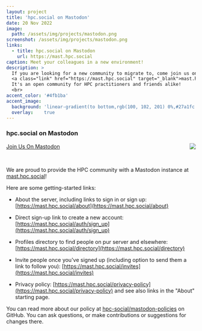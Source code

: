 ```yaml
---
layout: project
title: 'hpc.social on Mastodon'
date: 20 Nov 2022
image: 
  path: /assets/img/projects/mastodon.png
screenshot: /assets/img/projects/mastodon.png
links:
  - title: hpc.social on Mastodon
    url: https://mast.hpc.social
caption: Meet your colleagues in a new environment!
description: >
  If you are looking for a new community to migrate to, come join us on the Mastodon instance of
  <a class="link" href="https://mast.hpc.social" target="_blank">mast.hpc.social</a>! 
  It's an open community for HPC practitioners and friends alike!
  <br>
accent_color: '#4fb1ba'
accent_image:
  background: 'linear-gradient(to bottom,rgb(100, 102, 201) 0%,#27a1fc 100%)'
  overlay:    true
---
```


### hpc.social on Mastodon

<a style="float:left" type="button" class="btn btn-primary external" target="_blank" href="https://mast.hpc.social/about">Join Us On Mastodon</a>

<img style="float:right" src="https://img.shields.io/badge/dynamic/json?label=Accounts&query=stats.user_count&url=https%3A%2F%2Fmast.hpc.social%2Fapi%2Fv1%2Finstance"/><br>

<br>

We are proud to provide the HPC community with a Mastodon instance at
<a class="link" href="https://mast.hpc.social" target="_blank">mast.hpc.social</a>! 

Here are some getting-started links: 

* About the server, including links to sign in or sign up: [https://mast.hpc.social/about](https://mast.hpc.social/about)

* Direct sign-up link to create a new account: [https://mast.hpc.social/auth/sign_up](https://mast.hpc.social/auth/sign_up)

* Profiles directory to find people on pur server and elsewhere: [https://mast.hpc.social/directory](https://mast.hpc.social/directory)

* Invite people once you've signed up (including option to send them a link to follow you): [https://mast.hpc.social/invites](https://mast.hpc.social/invites)

* Privacy policy: [https://mast.hpc.social/privacy-policy](https://mast.hpc.social/privacy-policy) and see also links in the "About" starting page.

You can read more about our policy at <a href="https://github.com/hpc-social/mastodon-policies" target="_blank">hpc-social/mastodon-policies</a> on GitHub. You can ask questions, or make contributions or suggestions for changes there.
